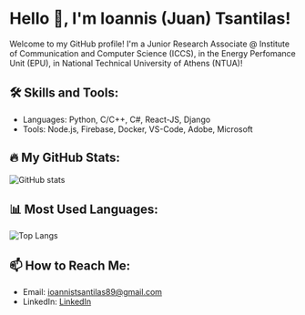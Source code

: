 # Hello 👋, I'm Ioannis (Juan) Tsantilas!

Welcome to my GitHub profile! I'm a Junior Research Associate @ Institute of Communication and Computer Science (ICCS), in the Energy Perfomance Unit (EPU), in National Technical University of Athens (NTUA)! 

## 🛠 Skills and Tools:
- Languages: Python, C/C++, C#, React-JS, Django
- Tools: Node.js, Firebase, Docker, VS-Code, Adobe, Microsoft

## 🔥 My GitHub Stats:
![GitHub stats](https://github-readme-stats.vercel.app/api?username=ntua-el20883&show_icons=true&theme=tokyonight)

## 📊 Most Used Languages:
![Top Langs](https://github-readme-stats.vercel.app/api/top-langs/?username=ntua-el20883&layout=compact&theme=tokyonight)

## 📫 How to Reach Me:
- Email: [ioannistsantilas89@gmail.com](mailto:ioannistsantilas89@gmail.com)
- LinkedIn: [LinkedIn](https://www.linkedin.com/in/ioannis-tsantilas/)
